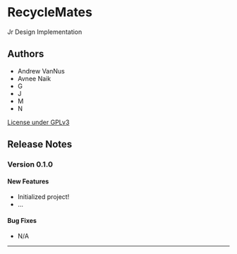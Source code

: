 # RecycleMates

Jr Design Implementation

## Authors

* Andrew VanNus
* Avnee Naik
* G
* J
* M
* N

[License under GPLv3](LICENSE)

## Release Notes

### Version 0.1.0

#### New Features

* Initialized project!
* ...

#### Bug Fixes

* N/A

---
